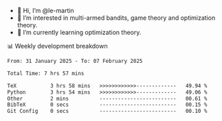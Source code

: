 - 👋 Hi, I’m @le-martin
- 👀 I’m interested in multi-armed bandits, game theory and optimization theory.
- 🌱 I’m currently learning optimization theory.
<!---- 💞️ I’m looking to collaborate on ...
- 📫 How to reach me ...-->

<!---
Tutorial for using WakaTime stats in GitHub profile: https://github.com/athul/waka-readme
-->

📊 Weekly development breakdown
<!--START_SECTION:waka-->

```txt
From: 31 January 2025 - To: 07 February 2025

Total Time: 7 hrs 57 mins

TeX           3 hrs 58 mins   >>>>>>>>>>>>-------------   49.94 %
Python        3 hrs 54 mins   >>>>>>>>>>>>-------------   49.06 %
Other         2 mins          -------------------------   00.61 %
BibTeX        0 secs          -------------------------   00.15 %
Git Config    0 secs          -------------------------   00.10 %
```

<!--END_SECTION:waka-->

<!---
le-martin/le-martin is a ✨ special ✨ repository because its `README.md` (this file) appears on your GitHub profile.
You can click the Preview link to take a look at your changes.
--->
